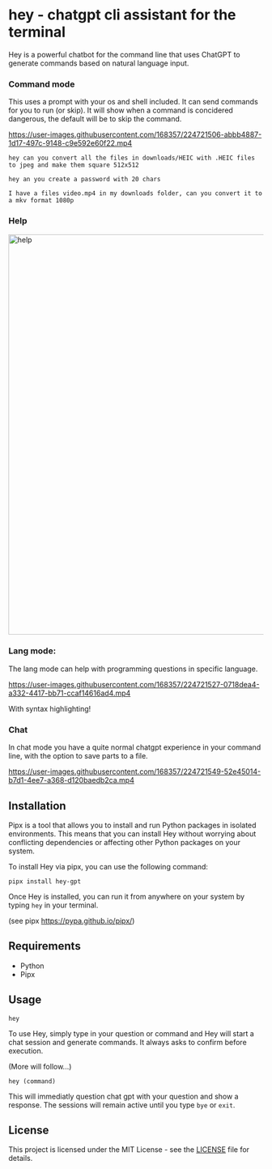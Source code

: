# hey - chatgpt cli assistant for the terminal

Hey is a powerful chatbot for the command line that uses ChatGPT to generate commands based on natural language input.

### Command mode
This uses a prompt with your os and shell included. It can send commands for you to run (or skip). It will show when a command is concidered dangerous, the default will be to skip the command.

https://user-images.githubusercontent.com/168357/224721506-abbb4887-1d17-497c-9148-c9e592e60f22.mp4

```hey can you convert all the files in downloads/HEIC with .HEIC files to jpeg and make them square 512x512```

```hey an you create a password with 20 chars```

```I have a files video.mp4 in my downloads folder, can you convert it to a mkv format 1080p```

### Help
<img width="791" alt="help" src="https://user-images.githubusercontent.com/168357/224721572-c1167661-463b-4354-8dcb-3f4e90f18b99.png">

### Lang mode:
The lang mode can help with programming questions in specific language.

https://user-images.githubusercontent.com/168357/224721527-0718dea4-a332-4417-bb71-ccaf14616ad4.mp4

With syntax highlighting!

### Chat
In chat mode you have a quite normal chatgpt experience in your command line, with the option to save parts to a file.

https://user-images.githubusercontent.com/168357/224721549-52e45014-b7d1-4ee7-a368-d120baedb2ca.mp4

## Installation
Pipx is a tool that allows you to install and run Python packages in isolated environments. This means that you can install Hey without worrying about conflicting dependencies or affecting other Python packages on your system.

To install Hey via pipx, you can use the following command:
```
pipx install hey-gpt
```
Once Hey is installed, you can run it from anywhere on your system by typing `hey` in your terminal.

(see pipx https://pypa.github.io/pipx/)

## Requirements
- Python
- Pipx

## Usage

```
hey
```
To use Hey, simply type in your question or command and Hey will start a chat session and generate commands. It always asks to confirm before execution.

(More will follow...)

```
hey (command)
```
This will immediatly question chat gpt with your question and show a response. The sessions will remain active until you type ``bye`` or ``exit``.

## License

This project is licensed under the MIT License - see the [LICENSE](LICENSE) file for details.
